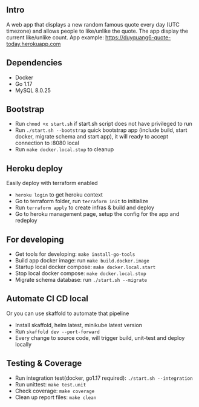 ## Intro
A web app that displays a new random famous quote every day (UTC timezone) and allows people to like/unlike the quote. The app display the current like/unlike count.
App example: https://duyquang6-quote-today.herokuapp.com

## Dependencies
- Docker
- Go 1.17
- MySQL 8.0.25

## Bootstrap
- Run `chmod +x start.sh` if start.sh script does not have privileged to run
- Run `./start.sh --bootstrap` quick bootstrap app (include build, start docker, migrate schema and start app), it will ready to accept connection to :8080 local
- Run `make docker.local.stop` to cleanup

## Heroku deploy 

Easily deploy with terraform enabled
- `heroku login` to get heroku context
- Go to terraform folder, run `terraform init` to initialize
- Run `terraform apply` to create infras & build and deploy
- Go to heroku management page, setup the config for the app and redeploy

## For developing
- Get tools for developing: `make install-go-tools`
- Build app docker image: run `make build.docker.image`
- Startup local docker compose: `make docker.local.start`
- Stop local docker compose: `make docker.local.stop`
- Migrate schema database: run `./start.sh --migrate`

## Automate CI CD local
Or you can use skaffold to automate that pipeline
- Install skaffold, helm latest, minikube latest version
- Run `skaffold dev --port-forward`
- Every change to source code, will trigger build, unit-test and deploy locally

## Testing & Coverage
- Run integration test(docker, go1.17 required): `./start.sh --integration`
- Run unittest: `make test.unit`
- Check coverage: `make coverage`
- Clean up report files: `make clean`

